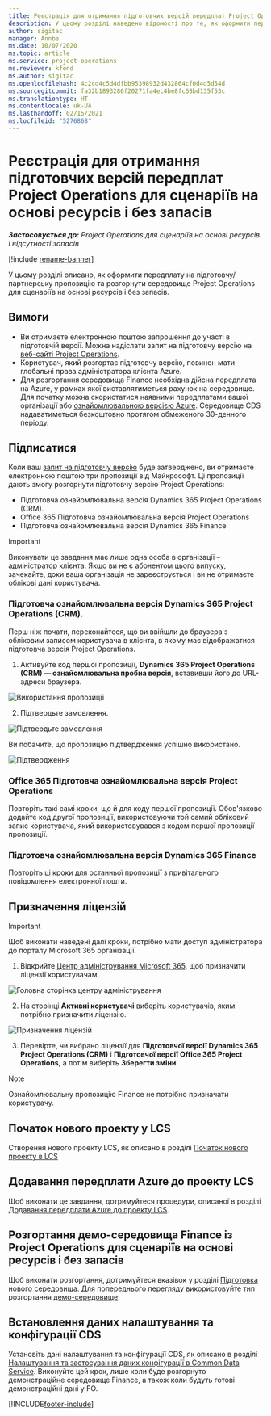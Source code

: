 ```yaml
---
title: Реєстрація для отримання підготовчих версій передплат Project Operations для сценаріїв на основі ресурсів і без запасів
description: У цьому розділі наведено відомості про те, як оформити передплату та здійснити розгортання Project Operations для сценаріїв на основі ресурсів і без запасів.
author: sigitac
manager: Annbe
ms.date: 10/07/2020
ms.topic: article
ms.service: project-operations
ms.reviewer: kfend
ms.author: sigitac
ms.openlocfilehash: 4c2cd4c5d4dfbb95398932d432864cf0d4d5d54d
ms.sourcegitcommit: fa32b1893286f20271fa4ec4be8fc68bd135f53c
ms.translationtype: HT
ms.contentlocale: uk-UA
ms.lasthandoff: 02/15/2021
ms.locfileid: "5276868"
---
```

# <a name="sign-up-for-project-operations-preview-subscriptions-for-resource-non-stocked-scenarios"></a>Реєстрація для отримання підготовчих версій передплат Project Operations для сценаріїв на основі ресурсів і без запасів

_**Застосовується до:** Project Operations для сценаріїв на основі ресурсів і відсутності запасів_

[!include [rename-banner](~/includes/cc-data-platform-banner.md)]

У цьому розділі описано, як оформити передплату на підготовчу/партнерську пропозицію та розгорнути середовище Project Operations для сценаріїв на основі ресурсів і без запасів.

## <a name="prerequisites"></a>Вимоги

- Ви отримаєте електронною поштою запрошення до участі в підготовчій версії. Можна надіслати запит на підготовчу версію на [веб-сайті Project Operations](https://dynamics.microsoft.com/en-us/project-operations/overview/).
- Користувач, який розгортає підготовчу версію, повинен мати глобальні права адміністратора клієнта Azure.
- Для розгортання середовища Finance необхідна дійсна передплата на Azure, у рамках якої виставлятиметься рахунок на середовище. Для початку можна скористатися наявними передплатами вашої організації або [ознайомлювальною версією Azure](https://azure.microsoft.com/en-us/free/). Середовище CDS надаватиметься безкоштовно протягом обмеженого 30-денного періоду.

## <a name="subscribe"></a>Підписатися

Коли ваш [запит на підготовчу версію](https://forms.office.com/FormsPro/Pages/ResponsePage.aspx?id=v4j5cvGGr0GRqy180BHbR56j8lZs0FdAvwT75_WNFyxUMkRDV1NYQU5TNjE2VjhKOVBUNVg2R0s1NC4u) буде затверджено, ви отримаєте електронною поштою три пропозиції від Майкрософт. Ці пропозиції дають змогу розгорнути підготовчу версію Project Operations:

- Підготовча ознайомлювальна версія Dynamics 365 Project Operations (CRM).
- Office 365 Підготовча ознайомлювальна версія Project Operations
- Підготовча ознайомлювальна версія Dynamics 365 Finance

> [!IMPORTANT]
> Виконувати це завдання має лише одна особа в організації – адміністратор клієнта. Якщо ви не є абонентом цього випуску, зачекайте, доки ваша організація не зареєструється і ви не отримаєте облікові дані користувача.

### <a name="dynamics-365-project-operations-crm---preview-trial"></a>Підготовча ознайомлювальна версія Dynamics 365 Project Operations (CRM). 

Перш ніж почати, переконайтеся, що ви ввійшли до браузера з обліковим записом користувача в клієнта, в якому має відображатися підготовча версія Project Operations.

1. Активуйте код першої пропозиції, **Dynamics 365 Project Operations (CRM) — ознайомлювальна пробна версія**, вставивши його до URL-адреси браузера.

![Використання пропозиції](./media/16RedeemFirstOfferNew.png)

2. Підтвердьте замовлення.

![Підтвердьте замовлення](./media/17ConfirmOrderNew.png)

Ви побачите, що пропозицію підтвердження успішно використано.

![Підтвердження](./media/18OrderConfirmationNew.png)

### <a name="office-365-project-operations---preview-trial"></a>Office 365 Підготовча ознайомлювальна версія Project Operations

Повторіть такі самі кроки, що й для коду першої пропозиції. Обов'язково додайте код другої пропозиції, використовуючи той самий обліковий запис користувача, який використовувався з кодом першої пропозиції пропозиції.

### <a name="dynamics-365-finance-preview-trial"></a>Підготовча ознайомлювальна версія Dynamics 365 Finance

Повторіть ці кроки для останньої пропозиції з привітального повідомлення електронної пошти.

## <a name="assign-licenses"></a>Призначення ліцензій

> [!IMPORTANT]
> Щоб виконати наведені далі кроки, потрібно мати доступ адміністратора до порталу Microsoft 365 організації.

1. Відкрийте [Центр адміністрування Microsoft 365](https://portal.office.com/), щоб призначити ліцензії користувачам.

![Головна сторінка центру адміністрування](./media/14AdminPortal.png)

2. На сторінці **Активні користувачі** виберіть користувачів, яким потрібно призначити ліцензію.

![Призначення ліцензій](./media/15AssignLicenses.png)

3. Перевірте, чи вибрано ліцензії для **Підготовчої версії Dynamics 365 Project Operations (CRM)** і **Підготовчої версії Office 365 Project Operations**, а потім виберіть **Зберегти зміни**.

> [!NOTE]
> Ознайомлювальну пропозицію Finance не потрібно призначати користувачу.

## <a name="start-a-new-project-in-lcs"></a>Початок нового проекту у LCS

Створення нового проекту LCS, як описано в розділі [Початок нового проекту в LCS](create-lcs-project.md)

## <a name="add-an-azure-subscription-to-an-lcs-project"></a>Додавання передплати Azure до проекту LCS

Щоб виконати це завдання, дотримуйтеся процедури, описаної в розділі [Додавання передплати Azure до проекту LCS](resource-add-azure-subscription-lcs-project.md).

## <a name="deploy-finance-demo-environment-with-project-operations-for-resourcenon-stocked-scenarios"></a>Розгортання демо-середовища Finance із Project Operations для сценаріїв на основі ресурсів і без запасів

Щоб виконати розгортання, дотримуйтеся вказівок у розділі [Підготовка нового середовища](resource-provision-new-environment.md). Для попереднього перегляду використовуйте тип розгортання [демо-середовище](https://docs.microsoft.com/dynamics365/fin-ops-core/dev-itpro/deployment/deploy-demo-environment). 

## <a name="install-cds-setup-and-configuration-data"></a>Встановлення даних налаштування та конфігурації CDS

Установіть дані налаштування та конфігурації CDS, як описано в розділі [Налаштування та застосування даних конфігурації в Common Data Service](resource-apply-pro-setup-config-data.md).
Виконуйте цей крок, лише коли буде розгорнуто демонстраційне середовище Finance, а також коли будуть готові демонстраційні дані у FO.


[!INCLUDE[footer-include](../includes/footer-banner.md)]